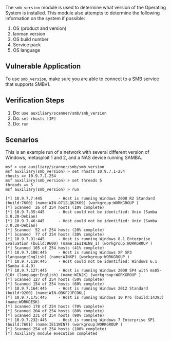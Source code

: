 The `smb_version` module is used to determine what version of the Operating System is installed.
This module also attempts to determine the following information on the system if possible:

1. OS (product and version)
2. lanman version
3. OS build number
4. Service pack
5. OS language

## Vulnerable Application

To use `smb_version`, make sure you are able to connect to a SMB service that supports SMBv1.

## Verification Steps

1. Do: ```use auxiliary/scanner/smb/smb_version``` 
2. Do: ```set rhosts [IP]```
3. Do: ```run```

## Scenarios

This is an example run of a network with several different version of Windows, metasploit 1 and 2, and a NAS device running SAMBA.

```
msf > use auxiliary/scanner/smb/smb_version 
msf auxiliary(smb_version) > set rhosts 10.9.7.1-254
rhosts => 10.9.7.1-254
msf auxiliary(smb_version) > set threads 5
threads => 5
msf auxiliary(smb_version) > run

[*] 10.9.7.7:445       - Host is running Windows 2008 R2 Standard (build:7600) (name:WIN-O712LQK2K69) (workgroup:WORKGROUP )
[*] Scanned  26 of 254 hosts (10% complete)
[*] 10.9.7.35:445      - Host could not be identified: Unix (Samba 3.0.20-Debian)
[*] 10.9.7.46:445      - Host could not be identified: Unix (Samba 3.0.20-Debian)
[*] Scanned  52 of 254 hosts (20% complete)
[*] Scanned  77 of 254 hosts (30% complete)
[*] 10.9.7.91:445      - Host is running Windows 8.1 Enterprise Evaluation (build:9600) (name:IE11WIN8_1) (workgroup:WORKGROUP )
[*] Scanned 105 of 254 hosts (41% complete)
[*] 10.9.7.108:445     - Host is running Windows XP SP3 (language:English) (name:WINXP) (workgroup:WORKGROUP )
[*] 10.9.7.119:445     - Host could not be identified: Windows 6.1 (Samba 4.4.9)
[*] 10.9.7.127:445     - Host is running Windows 2000 SP4 with ms05-010+ (language:English) (name:WIN2K) (workgroup:WORKGROUP )
[*] Scanned 127 of 254 hosts (50% complete)
[*] Scanned 154 of 254 hosts (60% complete)
[*] 10.9.7.164:445     - Host is running Windows 2012 Standard (build:9200) (name:WIN-OBKF2JFCDKL)
[*] 10.9.7.175:445     - Host is running Windows 10 Pro (build:14393) (name:WORKDESK)
[*] Scanned 178 of 254 hosts (70% complete)
[*] Scanned 204 of 254 hosts (80% complete)
[*] Scanned 231 of 254 hosts (90% complete)
[*] 10.9.7.232:445     - Host is running Windows 7 Enterprise SP1 (build:7601) (name:IE11WIN7) (workgroup:WORKGROUP )
[*] Scanned 254 of 254 hosts (100% complete)
[*] Auxiliary module execution completed
```
